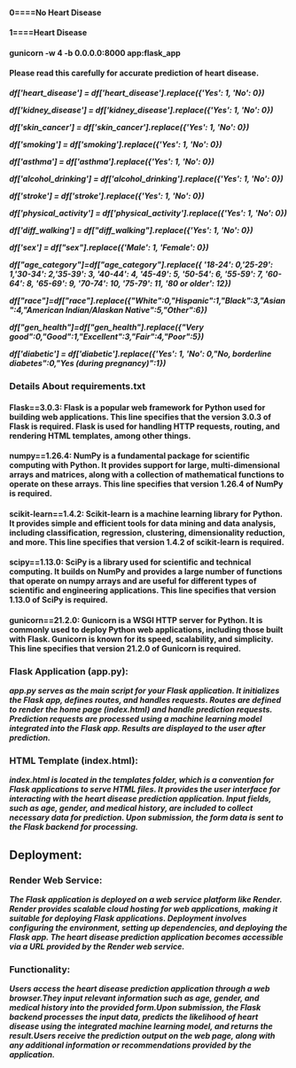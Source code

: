 #### 0====No Heart Disease
#### 1====Heart Disease
#### gunicorn -w 4 -b 0.0.0.0:8000 app:flask_app

#### Please read this carefully for accurate prediction of heart disease.

***df['heart_disease'] = df['heart_disease'].replace({'Yes': 1, 'No': 0})***

***df['kidney_disease'] = df['kidney_disease'].replace({'Yes': 1, 'No': 0})***

***df['skin_cancer'] = df['skin_cancer'].replace({'Yes': 1, 'No': 0})***

***df['smoking'] = df['smoking'].replace({'Yes': 1, 'No': 0})***

***df['asthma'] = df['asthma'].replace({'Yes': 1, 'No': 0})***

***df['alcohol_drinking'] = df['alcohol_drinking'].replace({'Yes': 1, 'No': 0})***

***df['stroke'] = df['stroke'].replace({'Yes': 1, 'No': 0})***

***df['physical_activity'] = df['physical_activity'].replace({'Yes': 1, 'No': 0})***

***df['diff_walking'] = df["diff_walking"].replace({'Yes': 1, 'No': 0})***

***df['sex'] = df["sex"].replace({'Male': 1, 'Female': 0})***

***df["age_category"]=df["age_category"].replace({ '18-24': 0,'25-29': 1,'30-34': 2,'35-39': 3,
                                                                                    '40-44': 4,
                                                                                    '45-49': 5,
                                                                                    '50-54': 6,
                                                                                    '55-59': 7,
                                                                                    '60-64': 8,
                                                                                    '65-69': 9,
                                                                                    '70-74': 10,
                                                                                    '75-79': 11,
                                                                                    '80 or older': 12})***

***df["race"]=df["race"].replace({"White":0,"Hispanic":1,"Black":3,"Asian":4,"American Indian/Alaskan Native":5,"Other":6})***

***df["gen_health"]=df["gen_health"].replace({"Very good":0,"Good":1,"Excellent":3,"Fair":4,"Poor":5})***

***df['diabetic'] = df['diabetic'].replace({'Yes': 1, 'No': 0,"No, borderline diabetes":0,"Yes (during pregnancy)":1})***


### Details About requirements.txt

#### Flask==3.0.3: Flask is a popular web framework for Python used for building web applications. This line specifies that the version 3.0.3 of Flask is required. Flask is used for handling HTTP requests, routing, and rendering HTML templates, among other things.

#### numpy==1.26.4: NumPy is a fundamental package for scientific computing with Python. It provides support for large, multi-dimensional arrays and matrices, along with a collection of mathematical functions to operate on these arrays. This line specifies that version 1.26.4 of NumPy is required.

#### scikit-learn==1.4.2: Scikit-learn is a machine learning library for Python. It provides simple and efficient tools for data mining and data analysis, including classification, regression, clustering, dimensionality reduction, and more. This line specifies that version 1.4.2 of scikit-learn is required.

#### scipy==1.13.0: SciPy is a library used for scientific and technical computing. It builds on NumPy and provides a large number of functions that operate on numpy arrays and are useful for different types of scientific and engineering applications. This line specifies that version 1.13.0 of SciPy is required.

#### gunicorn==21.2.0: Gunicorn is a WSGI HTTP server for Python. It is commonly used to deploy Python web applications, including those built with Flask. Gunicorn is known for its speed, scalability, and simplicity. This line specifies that version 21.2.0 of Gunicorn is required.


### Flask Application (app.py):

***app.py serves as the main script for your Flask application. It initializes the Flask app, defines routes, and handles requests.
Routes are defined to render the home page (index.html) and handle prediction requests.
Prediction requests are processed using a machine learning model integrated into the Flask app.
Results are displayed to the user after prediction.***

### HTML Template (index.html):

***index.html is located in the templates folder, which is a convention for Flask applications to serve HTML files.
It provides the user interface for interacting with the heart disease prediction application.
Input fields, such as age, gender, and medical history, are included to collect necessary data for prediction.
Upon submission, the form data is sent to the Flask backend for processing.***

## Deployment:

### Render Web Service:

***The Flask application is deployed on a web service platform like Render.
Render provides scalable cloud hosting for web applications, making it suitable for deploying Flask applications.
Deployment involves configuring the environment, setting up dependencies, and deploying the Flask app.
The heart disease prediction application becomes accessible via a URL provided by the Render web service.***

### Functionality:

***Users access the heart disease prediction application through a web browser.They input relevant information such as age, gender, and medical history into the provided form.Upon submission, the Flask backend processes the input data, predicts the likelihood of heart disease using the integrated machine learning model, and returns the result.Users receive the prediction output on the web page, along with any additional information or recommendations provided by the application.***

